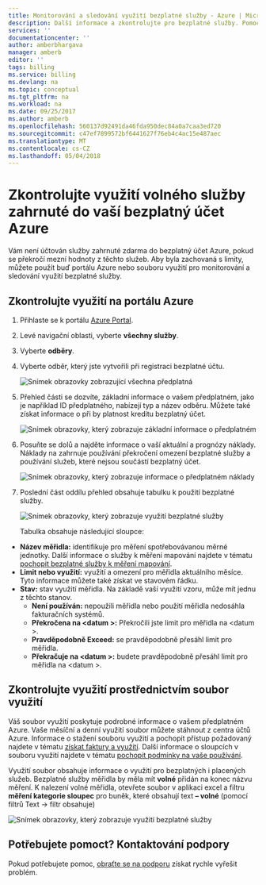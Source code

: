```yaml
---
title: Monitorování a sledování využití bezplatné služby - Azure | Microsoft Docs
description: Další informace a zkontrolujte pro bezplatné služby. Pomocí Azure portal a používání sdíleného svazku clusteru.
services: ''
documentationcenter: ''
author: amberbhargava
manager: amberb
editor: ''
tags: billing
ms.service: billing
ms.devlang: na
ms.topic: conceptual
ms.tgt_pltfrm: na
ms.workload: na
ms.date: 09/25/2017
ms.author: amberb
ms.openlocfilehash: 560137d92491da46fda950dec84a0a7caa3ed720
ms.sourcegitcommit: c47ef7899572bf6441627f76eb4c4ac15e487aec
ms.translationtype: MT
ms.contentlocale: cs-CZ
ms.lasthandoff: 05/04/2018
---
```

# <a name="check-usage-of-free-services-included-with-your-azure-free-account"></a>Zkontrolujte využití volného služby zahrnuté do vaší bezplatný účet Azure 

Vám není účtován služby zahrnuté zdarma do bezplatný účet Azure, pokud se překročí mezní hodnoty z těchto služeb. Aby byla zachovaná s limity, můžete použít buď portálu Azure nebo souboru využití pro monitorování a sledování využití bezplatné služby. 

## <a name="check-usage-on-the-azure-portal"></a>Zkontrolujte využití na portálu Azure

1.  Přihlaste se k portálu [Azure Portal]( http://portal.azure.com).

2.  Levé navigační oblasti, vyberte **všechny služby**.

3.  Vyberte **odběry**.

4.  Vyberte odběr, který jste vytvořili při registraci bezplatné účtu.

    ![Snímek obrazovky zobrazující všechna předplatná](./media/billing-check-usage-of-free-services/select-free-account-subscription.png)

5.  Přehled části se dozvíte, základní informace o vašem předplatném, jako je například ID předplatného, nabízejí typ a název odběru. Můžete také získat informace o při by platnost kreditu bezplatný účet.

    ![Snímek obrazovky, který zobrazuje základní informace o předplatném](./media/billing-check-usage-of-free-services/subscription-essential-information.png)

6.  Posuňte se dolů a najděte informace o vaší aktuální a prognózy náklady. Náklady na zahrnuje používání překročení omezení bezplatné služby a používání služeb, které nejsou součástí bezplatný účet. 

    ![Snímek obrazovky, který zobrazuje informace o předplatném náklady](./media/billing-check-usage-of-free-services/subscription-cost-information.png)

7.  Poslední část oddílu přehled obsahuje tabulku k použití bezplatné služby. 

    ![Snímek obrazovky, který zobrazuje využití bezplatné služby](./media/billing-check-usage-of-free-services/subscription-usage-free-services.png)

    Tabulka obsahuje následující sloupce:

* **Název měřidla:** identifikuje pro měření spotřebovávanou měrné jednotky. Další informace o služby k měření mapování najdete v tématu [pochopit bezplatné služby k měření mapování](billing-understand-free-service-meter-mapping.md). 
* **Limit nebo využití:** využití a omezení pro měřidla aktuálního měsíce. Tyto informace můžete také získat ve stavovém řádku.
* **Stav:** stav využití měřidla. Na základě vaší využití vzoru, může mít jednu z těchto stanov.
  * **Není používán:** nepoužili měřidla nebo použití měřidla nedosáhla fakturačních systémů.
  * **Překročena na \<datum >:** Překročili jste limit pro měřidla na \<datum >.
  * **Pravděpodobně Exceed:** se pravděpodobně přesáhl limit pro měřidla.
  * **Překračuje na \<datum >:** budete pravděpodobně přesáhl limit pro měřidla na \<datum >.


## <a name="check-usage-through-the-usage-file"></a>Zkontrolujte využití prostřednictvím soubor využití

Váš soubor využití poskytuje podrobné informace o vašem předplatném Azure. Vaše měsíční a denní využití soubor můžete stáhnout z centra účtů Azure. Informace o stažení souboru využití a pochopit přístup požadovaný najdete v tématu [získat faktury a využití](billing-download-azure-invoice-daily-usage-date.md). Další informace o sloupcích v souboru využití najdete v tématu [pochopit podmínky na vaše používání](billing-understand-your-usage.md). 

Využití soubor obsahuje informace o využití pro bezplatných i placených služeb. Bezplatné služby měřidla by měla mít **volné** přidán na konec názvu měření. K nalezení volné měřidla, otevřete soubor v aplikaci excel a filtru **měření kategorie sloupec** pro buněk, které obsahují text **– volné** (pomocí filtrů Text &rarr; filtr obsahuje) &nbsp;

![Snímek obrazovky, který zobrazuje využití bezplatné služby](./media/billing-check-usage-of-free-services/free-services-usage-csv.png)


## <a name="need-help-contact-support"></a>Potřebujete pomoct? Kontaktování podpory

Pokud potřebujete pomoc, [obraťte se na podporu](https://portal.azure.com/?#blade/Microsoft_Azure_Support/HelpAndSupportBlade) získat rychle vyřešit problém.
